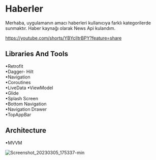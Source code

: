 # Haberler
Merhaba, uygulamanın amacı haberleri kullanıcıya farklı kategorilerde sunmaktır. Haber kaynağı olarak News Api kulandım.

https://youtube.com/shorts/YBYclItrBPY?feature=share

Libraries And Tools
----------------------------------------------------------------------------------------------------------------------------------------------------------------------
•Retrofit                                                                                                                                                                 
•Dagger- Hilt                                                                                                                                                             
•Navigation                                                                                                                                                               
•Coroutines                                                                                                                                                               
•LiveData
•ViewModel                                                                                                                                                               
•Glide                                                                                                                                                                   
•Splash Screen                                                                                                                                                           
•Bottom Navigation                                                                                                                                                       
•Navigation Drawer                                                                                                                                                       
•TopAppBar                                                                                                                                                               

Architecture
-----------------------------------------------------------------------------------------------------------------------------------------------------------------------
•MVVM

![Screenshot_20230305_175337-min](https://user-images.githubusercontent.com/112124373/233770743-92833591-c7c4-444c-a97d-a1558e1b58ac.png)

